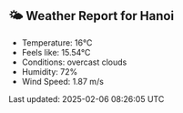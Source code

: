 <!-- WEATHER-START -->
## 🌤 Weather Report for Hanoi

- Temperature: 16°C
- Feels like: 15.54°C
- Conditions: overcast clouds
- Humidity: 72%
- Wind Speed: 1.87 m/s

Last updated: 2025-02-06 08:26:05 UTC
<!-- WEATHER-END -->
